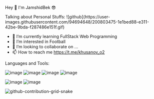 Hey 👋 I'm JamshidBek 😎                                                     


Talking about Personal Stuffs:                                                                     ![github](https://user-                                                                                                  images.githubusercontent.com/94694648/200803475-1e1bed88-e311-42be-9bda-f287486e151f.gif)

- 🌱 I’m currently learning FullStack Web Programming
- 👀 I’m interested in Football
- 💞️ I’m looking to collaborate on ...
- 📫 How to reach me https://t.me/khusanov_o2

Languages and Tools:

![image](https://user-images.githubusercontent.com/94694648/194936804-8b158232-1e1e-4368-904e-94c1e7571539.png) ![image](https://user-images.githubusercontent.com/94694648/194936834-7b9cf856-a040-483e-a84b-4dff3bb5068b.png) ![image](https://user-images.githubusercontent.com/94694648/194936854-deb99caf-ea4f-4263-903c-3512f6f0c778.png) ![image](https://user-images.githubusercontent.com/94694648/194936544-28a489fd-6da6-4281-9c5f-189c48f3214e.png)

![image](https://user-images.githubusercontent.com/94694648/194936883-3583d7dc-b2dd-4343-a8b2-456c10ccc11c.png)
![image](https://user-images.githubusercontent.com/94694648/194936902-40abbaac-4a2a-4ab1-ba0c-76be7414f062.png)



![github-contribution-grid-snake](https://user-images.githubusercontent.com/94694648/200801875-415a7e12-b384-4f1c-b2d8-2476e4c9bd5a.svg)
<!---
husanovjamshid/husanovjamshid is a ✨ special ✨ repository because its `README.md` (this file) appears on your GitHub profile.
You can click the Preview link to take a look at your changes.
--->
